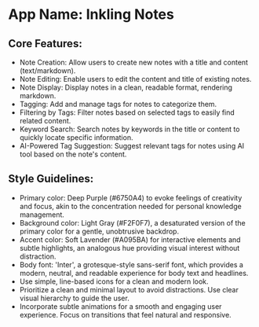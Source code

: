 # **App Name**: Inkling Notes

## Core Features:

- Note Creation: Allow users to create new notes with a title and content (text/markdown).
- Note Editing: Enable users to edit the content and title of existing notes.
- Note Display: Display notes in a clean, readable format, rendering markdown.
- Tagging: Add and manage tags for notes to categorize them.
- Filtering by Tags: Filter notes based on selected tags to easily find related content.
- Keyword Search: Search notes by keywords in the title or content to quickly locate specific information.
- AI-Powered Tag Suggestion: Suggest relevant tags for notes using AI tool based on the note's content.

## Style Guidelines:

- Primary color: Deep Purple (#6750A4) to evoke feelings of creativity and focus, akin to the concentration needed for personal knowledge management.
- Background color: Light Gray (#F2F0F7), a desaturated version of the primary color for a gentle, unobtrusive backdrop.
- Accent color: Soft Lavender (#A095BA) for interactive elements and subtle highlights, an analogous hue providing visual interest without distraction.
- Body font: 'Inter', a grotesque-style sans-serif font, which provides a modern, neutral, and readable experience for body text and headlines.
- Use simple, line-based icons for a clean and modern look.
- Prioritize a clean and minimal layout to avoid distractions. Use clear visual hierarchy to guide the user.
- Incorporate subtle animations for a smooth and engaging user experience. Focus on transitions that feel natural and responsive.